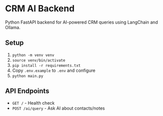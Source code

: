 # CRM AI Backend

Python FastAPI backend for AI-powered CRM queries using LangChain and Ollama.

## Setup
1. `python -m venv venv`
2. `source venv/bin/activate`
3. `pip install -r requirements.txt`
4. Copy `.env.example` to `.env` and configure
5. `python main.py`

## API Endpoints
- `GET /` - Health check
- `POST /ai/query` - Ask AI about contacts/notes